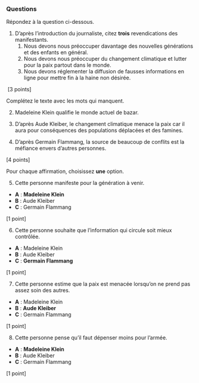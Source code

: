 ### Questions

Répondez à la question ci-dessous.

1. D’après l’introduction du journaliste, citez **trois** revendications des manifestants.
	1. Nous devons nous préoccuper davantage des nouvelles générations et des enfants en général.
	2. Nous devons nous préoccuper du changement climatique et lutter pour la paix partout dans le monde.
	3. Nous devons réglementer la diffusion de fausses informations en ligne pour mettre fin à la haine non désirée.

 [3 points]

Complétez le texte avec les mots qui manquent.

2. Madeleine Klein qualifie le monde actuel de bazar.

3. D’après Aude Kleiber, le changement climatique menace la paix car il aura pour conséquences des populations déplacées et des famines.

4. D’après Germain Flammang, la source de beaucoup de conflits est la méfiance envers d’autres personnes.

[4 points]

Pour chaque affirmation, choisissez **une** option. 

5. Cette personne manifeste pour la génération à venir.

- **A** : **Madeleine Klein**
- **B** : Aude Kleiber
- **C** : Germain Flammang

[1 point]

6. Cette personne souhaite que l’information qui circule soit mieux contrôlée.

- **A** : Madeleine Klein
- **B** : Aude Kleiber
- **C** : **Germain Flammang**

[1 point]

7. Cette personne estime que la paix est menacée lorsqu’on ne prend pas assez soin des autres.

- **A** : Madeleine Klein
- **B** : **Aude Kleiber**
- **C** : Germain Flammang

[1 point]

8. Cette personne pense qu’il faut dépenser moins pour l’armée.

- **A** : **Madeleine Klein**
- **B** : Aude Kleiber
- **C** : Germain Flammang

[1 point]